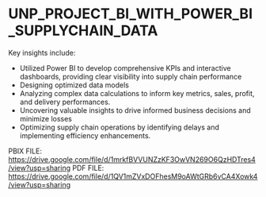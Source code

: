 # UNP_PROJECT_BI_WITH_POWER_BI_SUPPLYCHAIN_DATA
Key insights include:
- Utilized Power BI to develop comprehensive KPIs and interactive dashboards, providing clear visibility into supply chain performance
- Designing optimized data models
- Analyzing complex data calculations to inform key metrics, sales, profit, and delivery performances.
- Uncovering valuable insights to drive informed business decisions and minimize losses
- Optimizing supply chain operations by identifying delays and implementing efficiency enhancements.
    
 PBIX FILE: https://drive.google.com/file/d/1mrkfBVVUNZzKF3OwVN269O6QzHDTres4/view?usp=sharing
 PDF FILE: https://drive.google.com/file/d/1QV1mZVxDOFhesM9oAWtGRb6vCA4Xowk4/view?usp=sharing
